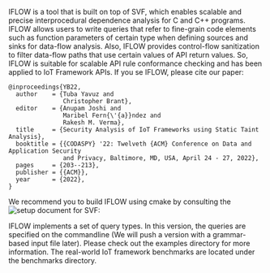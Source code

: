 <p>IFLOW is a tool that is built on top of SVF, which enables scalable and precise interprocedural dependence analysis 
for C and C++ programs. 
IFLOW allows users to write queries that refer to fine-grain code elements such as function parameters of 
certain type when defining sources and sinks for data-flow analysis. Also, IFLOW provides control-flow sanitization to filter 
data-flow paths that use certain values of API return values. So, IFLOW is suitable for scalable API rule conformance 
checking and has been applied to IoT Framework APIs. If you se IFLOW, please cite our paper:
</p>

```  
@inproceedings{YB22,
  author    = {Tuba Yavuz and
               Christopher Brant},
  editor    = {Anupam Joshi and
               Maribel Fern{\'{a}}ndez and
               Rakesh M. Verma},
  title     = {Security Analysis of IoT Frameworks using Static Taint Analysis},
  booktitle = {{CODASPY} '22: Twelveth {ACM} Conference on Data and Application Security
               and Privacy, Baltimore, MD, USA, April 24 - 27, 2022},
  pages     = {203--213},
  publisher = {{ACM}},
  year      = {2022},
}
```  

We recommend you to build IFLOW using cmake by consulting the 
![setup document for SVF:](https://github.com/svf-tools/SVF/wiki/Setup-Guide#getting-started)

IFLOW implements a set of query types. In this version, the queries are specified on the commandline (We will push a version 
with a grammar-based input file later). Please check out the examples directory for more information. 
The real-world IoT framework benchmarks are located under the benchmarks directory.
